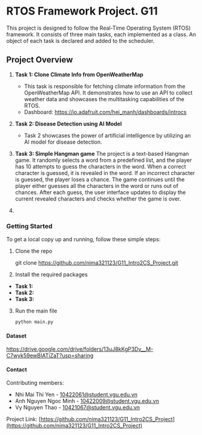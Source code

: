 
# RTOS Framework Project. G11 

This project is designed to follow the Real-Time Operating System (RTOS) framework. It consists of three main tasks, each implemented as a class. An object of each task is declared and added to the scheduler.

## Project Overview

1. **Task 1: Clone Climate Info from OpenWeatherMap**
   - This task is responsible for fetching climate information from the OpenWeatherMap API. It demonstrates how to use an API to collect weather data and showcases the multitasking capabilities of the RTOS.
   - Dashboard: https://io.adafruit.com/hej_manh/dashboards/introcs

2. **Task 2: Disease Detection using AI Model**
   - Task 2 showcases the power of artificial intelligence by utilizing an AI model for disease detection. 

3. **Task 3: Simple Hangman game** The project is a text-based Hangman game. It randomly selects a word from a predefined list, and the player has 10 attempts to guess the characters in the word. When a correct character is guessed, it is revealed in the word. If an incorrect character is guessed, the player loses a chance. The game continues until the player either guesses all the characters in the word or runs out of chances. After each guess, the user interface updates to display the current revealed characters and checks whether the game is over.
4. 
### Getting Started

To get a local copy up and running, follow these simple steps:

1. Clone the repo
  
   git clone https://github.com/nima321123/G11_Intro2CS_Project.git
  

2. Install the required packages

- **Task 1:**
- **Task 2:**
- **Task 3:**
  

3. Run the main file
   ```sh
   python main.py
   ```
#### Dataset 
https://drive.google.com/drive/folders/13uJ8kKgP3Dv__M-C7wyk59ewBIATiZaT?usp=sharing

#### Contact

Contributing members:

- Nhi Mai Thi Yen - 10422061@student.vgu.edu.vn
- Anh Nguyen Ngoc Minh - 10422009@student.vgu.edu.vn
- Vy Nguyen Thao - 10421067@student.vgu.edu.vn

Project Link: [https://github.com/nima321123/G11_Intro2CS_Project](https://github.com/nima321123/G11_Intro2CS_Project)

